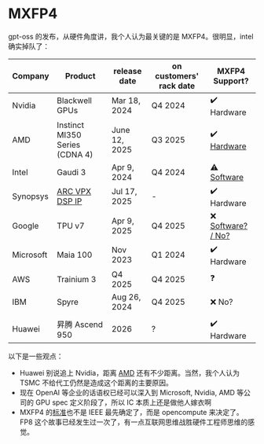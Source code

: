# MXFP4

gpt-oss 的发布，从硬件角度讲，我个人认为最关键的是 MXFP4。很明显，intel 确实掉队了：


| Company   | Product                                                      | release date  | on customers' rack date | MXFP4 Support?                                               |
| --------- | ------------------------------------------------------------ | ------------- | ----------------------- | ------------------------------------------------------------ |
| Nvidia    | Blackwell GPUs                                               | Mar 18, 2024  | Q4 2024                 | ✔️ Hardware                                                     |
| AMD       | Instinct MI350 Series (CDNA 4)                               | June 12, 2025 | Q3 2025                 | ✔️ [Hardware](https://www.amd.com/content/dam/amd/en/documents/instinct-tech-docs/white-papers/amd-cdna-4-architecture-whitepaper.pdf) |
| Intel     | Gaudi 3                                                      | Apr 9, 2024   | Q4 2024                 | ⚠️ [Software](https://newsroom.intel.com/artificial-intelligence/vision-2024-enterprise-ai-gaudi-3-open-systems-strategy) |
| Synopsys  | [ARC VPX DSP IP](https://www.synopsys.com/articles/narrow-precision-data-types-embedded-ai.html) | Jul 17, 2025  | -                       | ✔️ Hardware                                                     |
| Google    | TPU v7                                                       | Apr 9, 2025   | Q4 2025                 | ❌ [Software? / No?](https://www.reddit.com/r/singularity/comments/1kevvfa/hardware_nerds_ironwood_vs_blackwellrubin/) |
| Microsoft | Maia 100                                                     | Nov 2023      | Q1 2024                 | ✔️ Hardware                                                     |
| AWS       | Trainium 3                                                   | Q4 2025       | Q4 2025                 | ❓                                                            |
| IBM       | Spyre                                                        | Aug 26, 2024  | Q4 2025                 | ❌ No?                                                          |
|           |                                                              |               |                         |                                                              |
| Huawei    | 昇腾 Ascend 950                                              | 2026         | ?                       | ✔️ Hardware                                                       |

以下是一些观点：

- Huawei 别说追上 Nvidia，距离 [AMD](https://huggingface.co/amd/DeepSeek-R1-MXFP4-Preview) 还有不少距离。当然，我个人认为 TSMC 不给代工仍然是造成这个距离的主要原因。
- 现在 OpenAI 等企业的话语权已经可以深入到 Microsoft, Nvidia, AMD 等公司的 GPU spec 定义阶段了，所以 IC 本质上还是做他人嫁衣啊
- MXFP4 的[标准](https://www.opencompute.org/documents/ocp-microscaling-formats-mx-v1-0-spec-final-pdf)也不是 IEEE 最先确定了，而是 opencompute 来决定了。FP8 这个故事已经发生过一次了，有一点互联网思维战胜硬件工程师思维的感觉。
